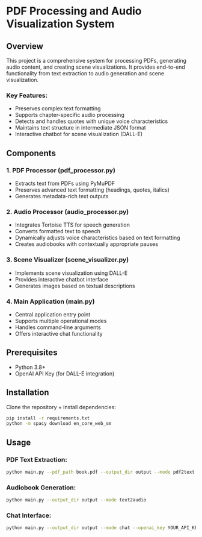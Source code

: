 # PDF Processing and Audio Visualization System

## Overview
This project is a comprehensive system for processing PDFs, generating audio content, and creating scene visualizations. It provides end-to-end functionality from text extraction to audio generation and scene visualization.

### Key Features:

- Preserves complex text formatting
- Supports chapter-specific audio processing
- Detects and handles quotes with unique voice characteristics
- Maintains text structure in intermediate JSON format
- Interactive chatbot for scene visualization (DALL-E)

## Components
### 1. PDF Processor (pdf_processor.py)

- Extracts text from PDFs using PyMuPDF
- Preserves advanced text formatting (headings, quotes, italics)
- Generates metadata-rich text outputs

### 2. Audio Processor (audio_processor.py)

- Integrates Tortoise TTS for speech generation
- Converts formatted text to speech
- Dynamically adjusts voice characteristics based on text formatting
- Creates audiobooks with contextually appropriate pauses

### 3. Scene Visualizer (scene_visualizer.py)

- Implements scene visualization using DALL-E
- Provides interactive chatbot interface
- Generates images based on textual descriptions

### 4. Main Application (main.py)

- Central application entry point
- Supports multiple operational modes
- Handles command-line arguments
- Offers interactive chat functionality

## Prerequisites

- Python 3.8+
- OpenAI API Key (for DALL-E integration)

## Installation

Clone the repository + install dependencies:

```bash
pip install -r requirements.txt
python -m spacy download en_core_web_sm
```

## Usage

### PDF Text Extraction:
```bash
python main.py --pdf_path book.pdf --output_dir output --mode pdf2text
```

### Audiobook Generation:
```bash
python main.py --output_dir output --mode text2audio
```

### Chat Interface:
```bash
python main.py --output_dir output --mode chat --openai_key YOUR_API_KEY
```